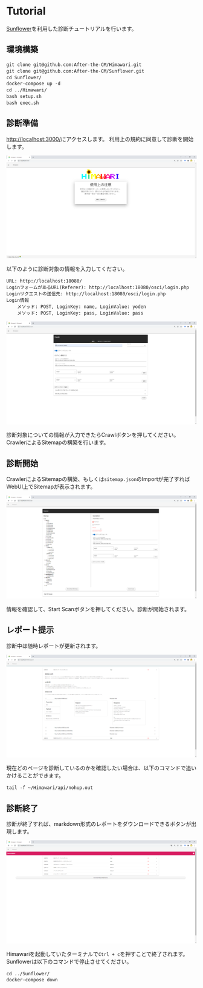 # Tutorial

[Sunflower](https://github.com/After-the-CM/Sunflower)を利用した診断チュートリアルを行います。  

## 環境構築

```txt
git clone git@github.com:After-the-CM/Himawari.git
git clone git@github.com:After-the-CM/Sunflower.git
cd Sunflower/
docker-compose up -d
cd ../Himawari/
bash setup.sh
bash exec.sh
```

## 診断準備

<http://localhost:3000/>にアクセスします。
利用上の規約に同意して診断を開始します。  

![](./images/home.png)

以下のように診断対象の情報を入力してください。  

```txt
URL: http://localhost:18080/
LoginフォームがあるURL(Referer): http://localhost:18080/osci/login.php
Loginリクエストの送信先: http://localhost:18080/osci/login.php
Login情報
    メソッド: POST, LoginKey: name, LoginValue: yoden
    メソッド: POST, LoginKey: pass, LoginValue: pass
```

![](./images/crawl_setting.png)

診断対象についての情報が入力できたらCrawlボタンを押してください。  
CrawlerによるSitemapの構築を行います。  

## 診断開始

CrawlerによるSitemapの構築、もしくは`sitemap.json`のImportが完了すればWebUI上でSitemapが表示されます。  

![](./images/scan.png)

情報を確認して、Start Scanボタンを押してください。診断が開始されます。  

## レポート提示

診断中は随時レポートが更新されます。

![](./images/report.png)

現在どのページを診断しているのかを確認したい場合は、以下のコマンドで追いかけることができます。

```txt
tail -f ~/Himawari/api/nohup.out
```

## 診断終了

診断が終了すれば、markdown形式のレポートをダウンロードできるボタンが出現します。

![](./images/fin.png)

Himawariを起動していたターミナルで`Ctrl + c`を押すことで終了されます。  
Sunflowerは以下のコマンドで停止させてください。

```
cd ../Sunflower/
docker-compose down
```

